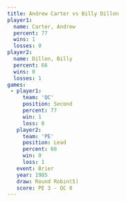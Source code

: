 ```yaml
---
title: Andrew Carter vs Billy Dillon
player1:              
  name: Carter, Andrew
  percent: 77         
  wins: 1             
  losses: 0           
player2:              
  name: Dillon, Billy 
  percent: 66         
  wins: 0             
  losses: 1           
games:
 - player1:          
     team: 'QC'      
     position: Second
     percent: 77     
     win: 1          
     loss: 0         
   player2:        
     team: 'PE'    
     position: Lead
     percent: 66   
     win: 0        
     loss: 1       
   event: Brier        
   year: 1985          
   draw: Round Robin(5)
   score: PE 3 - QC 8  
---
```

